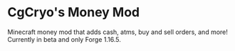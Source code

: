 # CgCryo's Money Mod

Minecraft money mod that adds cash, atms, buy and sell orders, and more! Currently in beta and only Forge 1.16.5.
